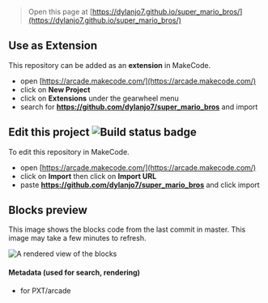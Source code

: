  


> Open this page at [https://dylanjo7.github.io/super_mario_bros/](https://dylanjo7.github.io/super_mario_bros/)

## Use as Extension

This repository can be added as an **extension** in MakeCode.

* open [https://arcade.makecode.com/](https://arcade.makecode.com/)
* click on **New Project**
* click on **Extensions** under the gearwheel menu
* search for **https://github.com/dylanjo7/super_mario_bros** and import

## Edit this project ![Build status badge](https://github.com/dylanjo7/super_mario_bros/workflows/MakeCode/badge.svg)

To edit this repository in MakeCode.

* open [https://arcade.makecode.com/](https://arcade.makecode.com/)
* click on **Import** then click on **Import URL**
* paste **https://github.com/dylanjo7/super_mario_bros** and click import

## Blocks preview

This image shows the blocks code from the last commit in master.
This image may take a few minutes to refresh.

![A rendered view of the blocks](https://github.com/dylanjo7/super_mario_bros/raw/master/.github/makecode/blocks.png)

#### Metadata (used for search, rendering)

* for PXT/arcade
<script src="https://makecode.com/gh-pages-embed.js"></script><script>makeCodeRender("{{ site.makecode.home_url }}", "{{ site.github.owner_name }}/{{ site.github.repository_name }}");</script>
